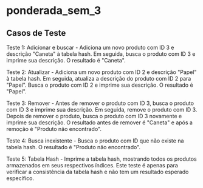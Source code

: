 # ponderada_sem_3

## Casos de Teste

Teste 1: Adicionar e buscar - Adiciona um novo produto com ID 3 e descrição "Caneta" à tabela hash. Em seguida, busca o produto com ID 3 e imprime sua descrição. O resultado é "Caneta".

Teste 2: Atualizar - Adiciona um novo produto com ID 2 e descrição "Papel" à tabela hash. Em seguida, atualiza a descrição do produto com ID 2 para "Papel". Busca o produto com ID 2 e imprime sua descrição. O resultado é "Papel".

Teste 3: Remover - Antes de remover o produto com ID 3, busca o produto com ID 3 e imprime sua descrição. Em seguida, remove o produto com ID 3. Depois de remover o produto, busca o produto com ID 3 novamente e imprime sua descrição. O resultado antes de remover é "Caneta" e após a remoção é "Produto não encontrado".

Teste 4: Busca inexistente - 
Busca o produto com ID que não existe na tabela hash. O resultado é "Produto não encontrado".

Teste 5: Tabela Hash -  Imprime a tabela hash, mostrando todos os produtos armazenados em seus respectivos índices. Este teste é apenas para verificar a consistência da tabela hash e não tem um resultado esperado específico.
